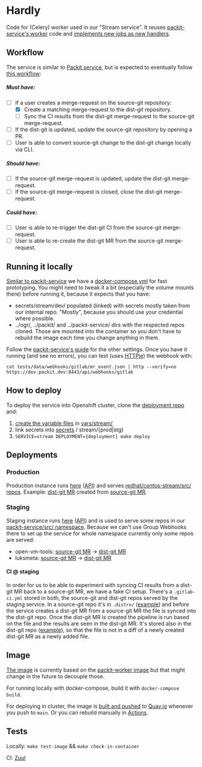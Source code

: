 # Hardly

Code for (Celery) worker used in our "Stream service".
It reuses [packit-service's worker](https://github.com/packit/packit-service/tree/main/packit_service/worker)
code and [implements new jobs as new handlers](https://github.com/packit/research/tree/main/split-the-stream#2-separate-workers).

## Workflow

The service is similar to [Packit service](https://github.com/packit/packit-service),
but is expected to eventually follow [this workflow](https://github.com/packit/research/tree/main/split-the-stream#what-does-the-source-git-workflow-mean):

##### Must have:

- [ ] If a user creates a merge-request on the source-git repository:
  - [x] Create a matching merge-request to the dist-git repository.
  - [ ] Sync the CI results from the dist-git merge-request to the source-git merge-request.
- [ ] If the dist-git is updated, update the source-git repository by opening a PR.
- [ ] User is able to convert source-git change to the dist-git change locally via CLI.

##### Should have:

- [ ] If the source-git merge-request is updated, update the dist-git merge-request.
- [ ] If the source-git merge-request is closed, close the dist-git merge-request.

##### Could have:

- [ ] User is able to re-trigger the dist-git CI from the source-git merge-request.
- [ ] User is able to re-create the dist-git MR from the source-git merge-request.

## Running it locally

[Similar to packit-service](https://github.com/packit/packit-service/blob/main/CONTRIBUTING.md#running-packit-service-locally)
we have a [docker-compose.yml](docker-compose.yml) for fast prototyping.
You might need to tweak it a bit (especially the volume mounts there) before running it,
because it expects that you have:

- secrets/stream/dev/ populated (linked) with secrets mostly taken from our internal repo.
  "Mostly", because you should use your credential where possible.
- ../ogr/, ../packit/ and ../packit-service/ dirs with the respected repos cloned.
  Those are mounted into the container so you don't have to rebuild the image each time you change anything in them.

Follow the [packit-service's guide](https://github.com/packit/packit-service/blob/main/CONTRIBUTING.md#running-packit-service-locally)
for the other settings. Once you have it running (and see no errors), you can test (uses [HTTPie](https://httpie.io)) the webhook with:

```
cat tests/data/webhooks/gitlab/mr_event.json | http --verify=no https://dev.packit.dev:8443/api/webhooks/gitlab
```

## How to deploy

To deploy the service into Openshift cluster,
clone the [deployment repo](https://github.com/packit/deployment) and:

1. [create the variable files](https://github.com/packit/deployment/tree/main/vars) in [vars/stream/](https://github.com/packit/deployment/tree/main/vars/stream)
2. link secrets into [secrets](https://github.com/packit/deployment/tree/main/secrets) / stream/{prod|stg}
3. `SERVICE=stream DEPLOYMENT={deployment} make deploy`

## Deployments

### Production

Production instance runs [here](https://console.pro-eu-west-1.openshift.com/console/project/stream-prod)
([API](https://prod.stream.packit.dev/api/)) and serves
[redhat/centos-stream/src/ repos](https://gitlab.com/redhat/centos-stream/src/).
Example:
[dist-git MR](https://gitlab.com/redhat/centos-stream/rpms/luksmeta/-/merge_requests/2)
created from
[source-git MR](https://gitlab.com/redhat/centos-stream/src/luksmeta/-/merge_requests/2).

### Staging

Staging instance runs [here](https://console.pro-eu-west-1.openshift.com/console/project/stream-stg)
([API](https://stg.stream.packit.dev/api/)) and is used to serve some
repos in our [packit-service/src/ namespace](https://gitlab.com/packit-service/src).
Because we can't use Group Webhooks there to set up the service for whole namespace
currently only some repos are served:

- open-vm-tools: [source-git MR](https://gitlab.com/packit-service/src/open-vm-tools/-/merge_requests/8) -> [dist-git MR](https://gitlab.com/packit-service/rpms/open-vm-tools/-/merge_requests/18)
- luksmeta: [source-git MR](https://gitlab.com/packit-service/src/luksmeta/-/merge_requests/2) -> [dist-git MR](https://gitlab.com/packit-service/rpms/luksmeta/-/merge_requests/2)

#### CI @ staging

In order for us to be able to experiment with syncing CI results from a dist-git MR back to a source-git MR,
we have a fake CI setup.
There's a `.gitlab-ci.yml` stored in both, the source-git and dist-git repos served by the staging service.
In a source-git repo it's in `.distro/` ([example](https://gitlab.com/packit-service/src/open-vm-tools/-/blob/c9s/.distro/.gitlab-ci.yml))
and before the service creates a dist-git MR from a source-git MR the file is synced into the dist-git repo.
Once the dist-git MR is created the pipeline is run based on the file and the results are seen in the dist-git MR.
It's stored also in the dist-git repo ([example](https://gitlab.com/packit-service/rpms/open-vm-tools/-/blob/c9s/.gitlab-ci.yml)),
so that the file is not in a diff of a newly created dist-git MR as a newly added file.

## Image

[The image](files/Containerfile) is currently based on the
[packit-worker image](https://github.com/packit/packit-service/blob/main/files/docker/Dockerfile.worker)
but that might change in the future to decouple those.

For running locally with docker-compose, build it with `docker-compose build`.

For deploying in cluster, the image is
[built and pushed](.github/workflows/rebuild-and-push-images.yml)
to [Quay.io](https://quay.io/repository/packit/hardly) whenever you push to `main`.
Or you can rebuild manually in
[Actions](https://github.com/packit/hardly/actions/workflows/rebuild-and-push-images.yml).

## Tests

Locally: `make test-image` && `make check-in-container`

CI: [Zuul](.zuul.yaml)
